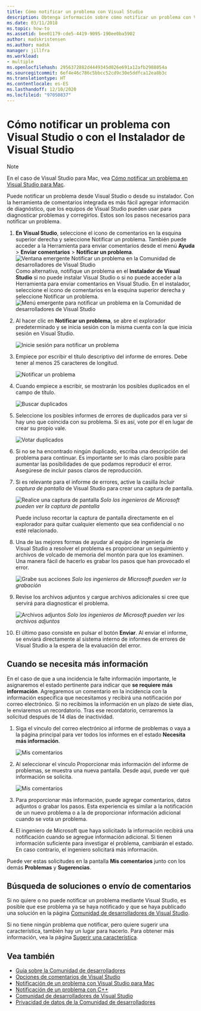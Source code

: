 ```yaml
---
title: Cómo notificar un problema con Visual Studio
description: Obtenga información sobre cómo notificar un problema con Visual Studio.
ms.date: 03/11/2018
ms.topic: how-to
ms.assetid: bee01179-cde5-4419-9095-190ee0ba5902
author: madskristensen
ms.author: madsk
manager: jillfra
ms.workload:
- multiple
ms.openlocfilehash: 2956372882d4449345d026e691a12afb2988054a
ms.sourcegitcommit: 6ef4e46c786c5bbcc52cd9c30e5ddfca12ea8b3c
ms.translationtype: HT
ms.contentlocale: es-ES
ms.lasthandoff: 12/10/2020
ms.locfileid: "97050837"
---
```

# <a name="how-to-report-a-problem-with-visual-studio-or-visual-studio-installer"></a>Cómo notificar un problema con Visual Studio o con el Instalador de Visual Studio

> [!NOTE]
> En el caso de Visual Studio para Mac, vea [Cómo notificar un problema en Visual Studio para Mac](/visualstudio/mac/report-a-problem).

Puede notificar un problema desde Visual Studio o desde su instalador. Con la herramienta de comentarios integrada es más fácil agregar información de diagnóstico, que los equipos de Visual Studio pueden usar para diagnosticar problemas y corregirlos. Estos son los pasos necesarios para notificar un problema.

1. **En Visual Studio**, seleccione el icono de comentarios en la esquina superior derecha y seleccione Notificar un problema. También puede acceder a la Herramienta para enviar comentarios desde el menú **Ayuda** > **Enviar comentarios** > **Notificar un problema**.
![Ventana emergente Notificar un problema en la Comunidad de desarrolladores de Visual Studio](media/feedback-button.png) Como alternativa, notifique un problema en el **Instalador de Visual Studio** si no puede instalar Visual Studio o si no puede acceder a la Herramienta para enviar comentarios en Visual Studio.  En el instalador, seleccione el icono de comentarios en la esquina superior derecha y seleccione Notificar un problema.
![Menú emergente para notificar un problema en la Comunidad de desarrolladores de Visual Studio](media/installer.png)

1. Al hacer clic en **Notificar un problema**, se abre el explorador predeterminado y se inicia sesión con la misma cuenta con la que inicia sesión en Visual Studio.

   ![Inicie sesión para notificar un problema](../ide/media/feedback-browser-top.png)

1. Empiece por escribir el título descriptivo del informe de errores. Debe tener al menos 25 caracteres de longitud.

    ![Notificar un problema](../ide/media/feedback-report.png)

1. Cuando empiece a escribir, se mostrarán los posibles duplicados en el campo de título.

    ![Buscar duplicados](../ide/media/feedback-search.png)

1. Seleccione los posibles informes de errores de duplicados para ver si hay uno que coincida con su problema. Si es así, vote por él en lugar de crear su propio vale.

    ![Votar duplicados](../ide/media/feedback-duplicate.png)

2. Si no se ha encontrado ningún duplicado, escriba una descripción del problema para continuar. Es importante ser lo más claro posible para aumentar las posibilidades de que podamos reproducir el error. Asegúrese de incluir pasos claros de reproducción.

3. Si es relevante para el informe de errores, active la casilla *Incluir captura de pantalla* de Visual Studio para crear una captura de pantalla.

    ![Realice una captura de pantalla](../ide/media/feedback-screenshot.png) *Solo los ingenieros de Microsoft pueden ver la captura de pantalla*

    Puede incluso recortar la captura de pantalla directamente en el explorador para quitar cualquier elemento que sea confidencial o no esté relacionado.

4. Una de las mejores formas de ayudar al equipo de ingeniería de Visual Studio a resolver el problema es proporcionar un seguimiento y archivos de volcado de memoria del montón para que los examinen. Una manera fácil de hacerlo es grabar los pasos que han provocado el error.

    ![Grabe sus acciones](../ide/media/feedback-recording.png) *Solo los ingenieros de Microsoft pueden ver la grabación*

5. Revise los archivos adjuntos y cargue archivos adicionales si cree que servirá para diagnosticar el problema.

    ![Archivos adjuntos](../ide/media/feedback-attachments.png) *Solo los ingenieros de Microsoft pueden ver los archivos adjuntos*

6. El último paso consiste en pulsar el botón **Enviar**. Al enviar el informe, se enviará directamente al sistema interno de informes de errores de Visual Studio a la espera de la evaluación del error.

## <a name="when-further-information-is-needed"></a>Cuando se necesita más información

En el caso de que a una incidencia le falte información importante, le asignaremos el estado pertinente para indicar que **se requiere más información**. Agregaremos un comentario en la incidencia con la información específica que necesitamos y recibirá una notificación por correo electrónico. Si no recibimos la información en un plazo de siete días, le enviaremos un recordatorio. Tras ese recordatorio, cerraremos la solicitud después de 14 días de inactividad.

1. Siga el vínculo del correo electrónico al informe de problemas o vaya a la página principal para ver todos los informes en el estado **Necesita más información**.

    ![Mis comentarios](../ide/media/feedback-my-feedback.png)

1. Al seleccionar el vínculo Proporcionar más información del informe de problemas, se muestra una nueva pantalla. Desde aquí, puede ver qué información se solicita.

   ![Mis comentarios](../ide/media/feedback-need-more-info.png)

1. Para proporcionar más información, puede agregar comentarios, datos adjuntos o grabar los pasos. Esta experiencia es similar a la notificación de un nuevo problema o a la de proporcionar información adicional cuando se vota un problema.

1. El ingeniero de Microsoft que haya solicitado la información recibirá una notificación cuando se agregue información adicional. Si tienen información suficiente para investigar el problema, cambiarán el estado. En caso contrario, el ingeniero solicitará más información.

Puede ver estas solicitudes en la pantalla **Mis comentarios** junto con los demás **Problemas** y **Sugerencias**.

## <a name="search-for-solutions-or-provide-feedback"></a>Búsqueda de soluciones o envío de comentarios

Si no quiere o no puede notificar un problema mediante Visual Studio, es posible que ese problema ya se haya notificado y que se haya publicado una solución en la página [Comunidad de desarrolladores de Visual Studio](https://developercommunity.visualstudio.com/).

Si no tiene ningún problema que notificar, pero quiere sugerir una característica, también hay un lugar para hacerlo. Para obtener más información, vea la página [Sugerir una característica](https://developercommunity.visualstudio.com/content/idea/post.html?space=8).

## <a name="see-also"></a>Vea también

* [Guía sobre la Comunidad de desarrolladores](./developer-community-guidelines.md)
* [Opciones de comentarios de Visual Studio](../ide/feedback-options.md)
* [Notificación de un problema con Visual Studio para Mac](/visualstudio/mac/report-a-problem)
* [Notificación de un problema con C++](/cpp/how-to-report-a-problem-with-the-visual-cpp-toolset)
* [Comunidad de desarrolladores de Visual Studio](https://developercommunity.visualstudio.com/)
* [Privacidad de datos de la Comunidad de desarrolladores](developer-community-privacy.md)